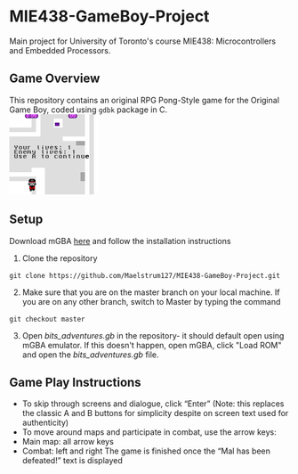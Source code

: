 # MIE438-GameBoy-Project
Main project for University of Toronto's course MIE438: Microcontrollers and Embedded Processors.

## Game Overview
This repository contains an original RPG Pong-Style game for the Original Game Boy, coded using ```gdbk``` package in C.  
![](https://github.com/Maelstrum127/MIE438-GameBoy-Project/blob/master/Images/win.gif)

## Setup 
Download mGBA [here](https://mgba.io/) and follow the installation instructions   
1. Clone the repository    
```
git clone https://github.com/Maelstrum127/MIE438-GameBoy-Project.git 
```
2. Make sure that you are on the master branch on your local machine. If you are on any other branch, switch to Master by typing the command 
```
git checkout master 
```
3. Open *bits_adventures.gb* in the repository- it should default open using mGBA emulator. If this doesn't happen, open mGBA, click "Load ROM" and open the *bits_adventures.gb* file.  

## Game Play Instructions 
* To skip through screens and dialogue, click “Enter” (Note: this replaces the classic A and B buttons for simplicity despite on screen text used for authenticity) 
* To move around maps and participate in combat, use the arrow keys:
* Main map: all arrow keys 
* Combat: left and right 
The game is finished once the “Mal has been defeated!” text is displayed
